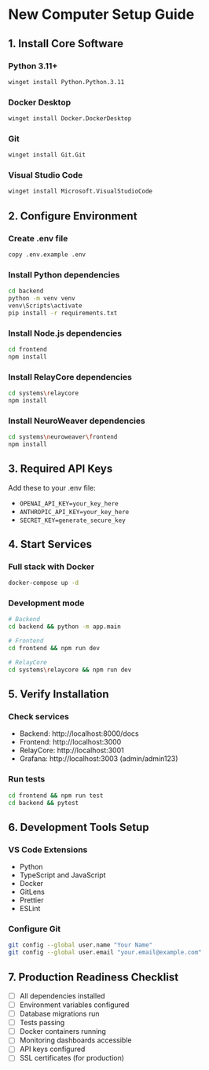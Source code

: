 # New Computer Setup Guide

## 1. Install Core Software

### Python 3.11+
```bash
winget install Python.Python.3.11
```

### Docker Desktop
```bash
winget install Docker.DockerDesktop
```

### Git
```bash
winget install Git.Git
```

### Visual Studio Code
```bash
winget install Microsoft.VisualStudioCode
```

## 2. Configure Environment

### Create .env file
```bash
copy .env.example .env
```

### Install Python dependencies
```bash
cd backend
python -m venv venv
venv\Scripts\activate
pip install -r requirements.txt
```

### Install Node.js dependencies
```bash
cd frontend
npm install
```

### Install RelayCore dependencies
```bash
cd systems\relaycore
npm install
```

### Install NeuroWeaver dependencies
```bash
cd systems\neuroweaver\frontend
npm install
```

## 3. Required API Keys

Add these to your .env file:
- `OPENAI_API_KEY=your_key_here`
- `ANTHROPIC_API_KEY=your_key_here`
- `SECRET_KEY=generate_secure_key`

## 4. Start Services

### Full stack with Docker
```bash
docker-compose up -d
```

### Development mode
```bash
# Backend
cd backend && python -m app.main

# Frontend
cd frontend && npm run dev

# RelayCore
cd systems\relaycore && npm run dev
```

## 5. Verify Installation

### Check services
- Backend: http://localhost:8000/docs
- Frontend: http://localhost:3000
- RelayCore: http://localhost:3001
- Grafana: http://localhost:3003 (admin/admin123)

### Run tests
```bash
cd frontend && npm run test
cd backend && pytest
```

## 6. Development Tools Setup

### VS Code Extensions
- Python
- TypeScript and JavaScript
- Docker
- GitLens
- Prettier
- ESLint

### Configure Git
```bash
git config --global user.name "Your Name"
git config --global user.email "your.email@example.com"
```

## 7. Production Readiness Checklist

- [ ] All dependencies installed
- [ ] Environment variables configured
- [ ] Database migrations run
- [ ] Tests passing
- [ ] Docker containers running
- [ ] Monitoring dashboards accessible
- [ ] API keys configured
- [ ] SSL certificates (for production)